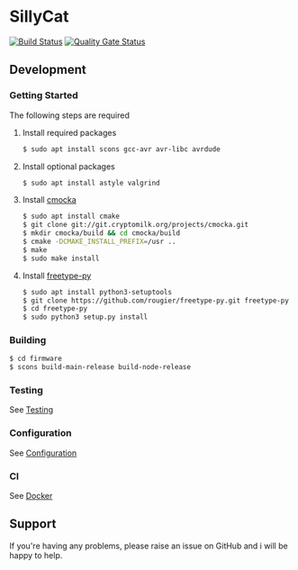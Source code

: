 SillyCat
========

[![Build Status](https://travis-ci.com/Andreasdahlberg/sillycat.svg?branch=master)](https://travis-ci.com/Andreasdahlberg/sillycat)
[![Quality Gate Status](https://sonarcloud.io/api/project_badges/measure?project=Andreasdahlberg_sillycat&metric=alert_status)](https://sonarcloud.io/dashboard?id=Andreasdahlberg_sillycat)

## Development

### Getting Started
The following steps are required

1. Install required packages
    ```bash
    $ sudo apt install scons gcc-avr avr-libc avrdude
    ```

1. Install optional packages
    ```bash
    $ sudo apt install astyle valgrind
    ```

1. Install [cmocka](https://cmocka.org/)
    ```bash
    $ sudo apt install cmake
    $ git clone git://git.cryptomilk.org/projects/cmocka.git
    $ mkdir cmocka/build && cd cmocka/build
    $ cmake -DCMAKE_INSTALL_PREFIX=/usr ..
    $ make
    $ sudo make install
    ```

1. Install [freetype-py](https://pypi.org/project/freetype-py/)
    ```bash
    $ sudo apt install python3-setuptools
    $ git clone https://github.com/rougier/freetype-py.git freetype-py
    $ cd freetype-py
    $ sudo python3 setup.py install
    ```

### Building
```bash
$ cd firmware
$ scons build-main-release build-node-release
```

### Testing
See [Testing](firmware/tests/README.md)

### Configuration
See [Configuration](scripts/memory/README.md#config)

### CI
See [Docker](docker/README.md)

## Support
If you're having any problems, please raise an issue on GitHub and i will be happy to help.
